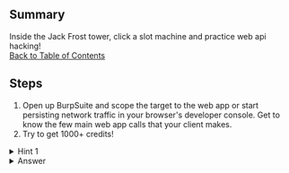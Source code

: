## Summary
Inside the Jack Frost tower, click a slot machine and practice web api hacking!\
[Back to Table of Contents](https://github.com/minispooner/SANS_KringleCon_2021_Walkthrough/blob/main/README.md)

## Steps
1. Open up BurpSuite and scope the target to the web app or start persisting network traffic in your browser's developer console. Get to know the few main web app calls that your client makes.
2. Try to get 1000+ credits!

<details>
  <summary>Hint 1</summary>
  After finding the /spin api call, I tried modifying the betamount param with N>credit_amount (like 1001) but that failed. I then tried raising the cpl field to a large ammount and also tried changing the numline but both failed as well. At this point, how could we beat the odds? Try scripting it!
</details>

<details>
  <summary>Answer</summary>

```
import requests

for i in range(0,10):
    s = requests.Session()
    s.get('https://slots.jackfrosttower.com/')
    # print(r.cookies['slots_session'])
    r = s.get('https://slots.jackfrosttower.com/api/v1/02b05459-0d09-4881-8811-9a2a7e28fd45/session')
    session_id = r.json()['data']['session_id']

    for j in range(0,10):
        h = {'X-Ncash-Token': session_id}
        r = s.post(
            'https://slots.jackfrosttower.com/api/v1/02b05459-0d09-4881-8811-9a2a7e28fd45/spin',
            data={
                'betamount':'10',
                'numline':20,
                'cpl':0.5
            },
            headers=h
        )
        if not r.json()['success'] or r.json()['data']['credit']<10:
            break
        else:
            print(r.text)
```
  
  Answer text: "I'm going to have some bouncer trolls bounce you right out of this casino!"
</details>

